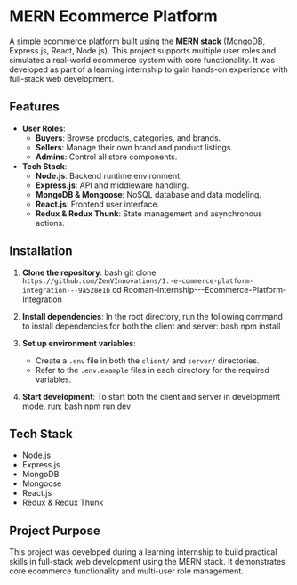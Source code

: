 # MERN Ecommerce Platform

A simple ecommerce platform built using the **MERN stack** (MongoDB, Express.js, React, Node.js). This project supports multiple user roles and simulates a real-world ecommerce system with core functionality. It was developed as part of a learning internship to gain hands-on experience with full-stack web development.

## Features

- **User Roles**:
  - **Buyers**: Browse products, categories, and brands.
  - **Sellers**: Manage their own brand and product listings.
  - **Admins**: Control all store components.
- **Tech Stack**:
  - **Node.js**: Backend runtime environment.
  - **Express.js**: API and middleware handling.
  - **MongoDB & Mongoose**: NoSQL database and data modeling.
  - **React.js**: Frontend user interface.
  - **Redux & Redux Thunk**: State management and asynchronous actions.

## Installation

1. **Clone the repository**:
   bash
   git clone `https://github.com/ZenVInnovations/1.-e-commerce-platform-integration---9a528e1b`
   cd Rooman-Internship---Ecommerce-Platform-Integration
   

2. **Install dependencies**:
   In the root directory, run the following command to install dependencies for both the client and server:
   bash
   npm install
   

3. **Set up environment variables**:
   - Create a `.env` file in both the `client/` and `server/` directories.
   - Refer to the `.env.example` files in each directory for the required variables.

4. **Start development**:
   To start both the client and server in development mode, run:
   bash
   npm run dev
   

## Tech Stack

- Node.js
- Express.js
- MongoDB
- Mongoose
- React.js
- Redux & Redux Thunk

## Project Purpose

This project was developed during a learning internship to build practical skills in full-stack web development using the MERN stack. It demonstrates core ecommerce functionality and multi-user role management.
